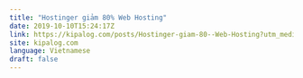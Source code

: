 ```yaml
---
title: "Hostinger giảm 80% Web Hosting"
date: 2019-10-10T15:24:17Z
link: https://kipalog.com/posts/Hostinger-giam-80--Web-Hosting?utm_medium=RSS&utm_source=news.12bit.vn
site: kipalog.com
language: Vietnamese
draft: false
---
```

